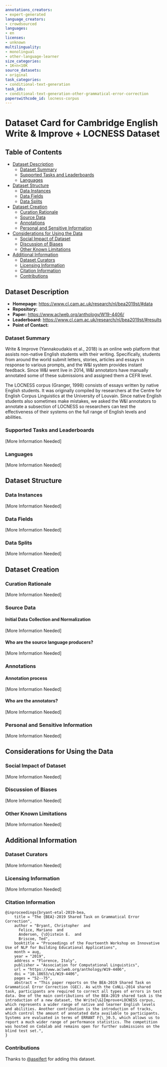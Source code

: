 ```yaml
---
annotations_creators:
- expert-generated
language_creators:
- crowdsourced
languages:
- en
licenses:
- unknown
multilinguality:
- monolingual
- other-language-learner
size_categories:
- 1K<n<10K
source_datasets:
- original
task_categories:
- conditional-text-generation
task_ids:
- conditional-text-generation-other-grammatical-error-correction
paperswithcode_id: locness-corpus
---
```


# Dataset Card for Cambridge English Write & Improve + LOCNESS Dataset

## Table of Contents
- [Dataset Description](#dataset-description)
  - [Dataset Summary](#dataset-summary)
  - [Supported Tasks and Leaderboards](#supported-tasks-and-leaderboards)
  - [Languages](#languages)
- [Dataset Structure](#dataset-structure)
  - [Data Instances](#data-instances)
  - [Data Fields](#data-fields)
  - [Data Splits](#data-splits)
- [Dataset Creation](#dataset-creation)
  - [Curation Rationale](#curation-rationale)
  - [Source Data](#source-data)
  - [Annotations](#annotations)
  - [Personal and Sensitive Information](#personal-and-sensitive-information)
- [Considerations for Using the Data](#considerations-for-using-the-data)
  - [Social Impact of Dataset](#social-impact-of-dataset)
  - [Discussion of Biases](#discussion-of-biases)
  - [Other Known Limitations](#other-known-limitations)
- [Additional Information](#additional-information)
  - [Dataset Curators](#dataset-curators)
  - [Licensing Information](#licensing-information)
  - [Citation Information](#citation-information)
  - [Contributions](#contributions)

## Dataset Description

- **Homepage:** https://www.cl.cam.ac.uk/research/nl/bea2019st/#data
- **Repository:**
- **Paper:** https://www.aclweb.org/anthology/W19-4406/
- **Leaderboard:** https://www.cl.cam.ac.uk/research/nl/bea2019st/#results
- **Point of Contact:**

### Dataset Summary

Write & Improve (Yannakoudakis et al., 2018) is an online web platform that assists non-native English students with their writing. Specifically, students from around the world submit letters, stories, articles and essays in response to various prompts, and the W&I system provides instant feedback. Since W&I went live in 2014, W&I annotators have manually annotated some of these submissions and assigned them a CEFR level.

The LOCNESS corpus (Granger, 1998) consists of essays written by native English students. It was originally compiled by researchers at the Centre for English Corpus Linguistics at the University of Louvain. Since native English students also sometimes make mistakes, we asked the W&I annotators to annotate a subsection of LOCNESS so researchers can test the effectiveness of their systems on the full range of English levels and abilities.

### Supported Tasks and Leaderboards

[More Information Needed]

### Languages

[More Information Needed]

## Dataset Structure

### Data Instances

[More Information Needed]

### Data Fields

[More Information Needed]

### Data Splits

[More Information Needed]

## Dataset Creation

### Curation Rationale

[More Information Needed]

### Source Data

#### Initial Data Collection and Normalization

[More Information Needed]

#### Who are the source language producers?

[More Information Needed]

### Annotations

#### Annotation process

[More Information Needed]

#### Who are the annotators?

[More Information Needed]

### Personal and Sensitive Information

[More Information Needed]

## Considerations for Using the Data

### Social Impact of Dataset

[More Information Needed]

### Discussion of Biases

[More Information Needed]

### Other Known Limitations

[More Information Needed]

## Additional Information

### Dataset Curators

[More Information Needed]

### Licensing Information

[More Information Needed]

### Citation Information

```
@inproceedings{bryant-etal-2019-bea,
    title = "The {BEA}-2019 Shared Task on Grammatical Error Correction",
    author = "Bryant, Christopher  and
      Felice, Mariano  and
      Andersen, {\O}istein E.  and
      Briscoe, Ted",
    booktitle = "Proceedings of the Fourteenth Workshop on Innovative Use of NLP for Building Educational Applications",
    month = aug,
    year = "2019",
    address = "Florence, Italy",
    publisher = "Association for Computational Linguistics",
    url = "https://www.aclweb.org/anthology/W19-4406",
    doi = "10.18653/v1/W19-4406",
    pages = "52--75",
    abstract = "This paper reports on the BEA-2019 Shared Task on Grammatical Error Correction (GEC). As with the CoNLL-2014 shared task, participants are required to correct all types of errors in test data. One of the main contributions of the BEA-2019 shared task is the introduction of a new dataset, the Write{\&}Improve+LOCNESS corpus, which represents a wider range of native and learner English levels and abilities. Another contribution is the introduction of tracks, which control the amount of annotated data available to participants. Systems are evaluated in terms of ERRANT F{\_}0.5, which allows us to report a much wider range of performance statistics. The competition was hosted on Codalab and remains open for further submissions on the blind test set.",
}
```

### Contributions

Thanks to [@aseifert](https://github.com/aseifert) for adding this dataset.